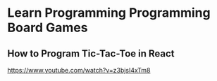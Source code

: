 # Learn Programming Programming Board Games
## How to Program Tic-Tac-Toe in React

https://www.youtube.com/watch?v=z3bjsI4xTm8
